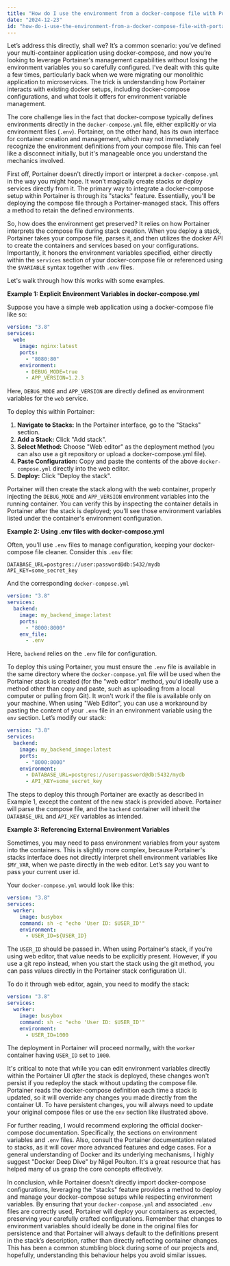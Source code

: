 ```yaml
---
title: "How do I use the environment from a docker-compose file with Portainer?"
date: "2024-12-23"
id: "how-do-i-use-the-environment-from-a-docker-compose-file-with-portainer"
---
```


Let’s address this directly, shall we? It’s a common scenario: you’ve defined your multi-container application using docker-compose, and now you’re looking to leverage Portainer's management capabilities without losing the environment variables you so carefully configured. I’ve dealt with this quite a few times, particularly back when we were migrating our monolithic application to microservices. The trick is understanding how Portainer interacts with existing docker setups, including docker-compose configurations, and what tools it offers for environment variable management.

The core challenge lies in the fact that docker-compose typically defines environments directly in the `docker-compose.yml` file, either explicitly or via environment files (`.env`). Portainer, on the other hand, has its own interface for container creation and management, which may not immediately recognize the environment definitions from your compose file. This can feel like a disconnect initially, but it's manageable once you understand the mechanics involved.

First off, Portainer doesn't directly import or interpret a `docker-compose.yml` in the way you might hope. It won’t magically create stacks or deploy services directly from it. The primary way to integrate a docker-compose setup within Portainer is through its "stacks" feature. Essentially, you'll be deploying the compose file through a Portainer-managed stack. This offers a method to retain the defined environments.

So, how does the environment get preserved? It relies on how Portainer interprets the compose file during stack creation. When you deploy a stack, Portainer takes your compose file, parses it, and then utilizes the docker API to create the containers and services based on your configurations. Importantly, it honors the environment variables specified, either directly within the `services` section of your docker-compose file or referenced using the `$VARIABLE` syntax together with `.env` files.

Let's walk through how this works with some examples.

**Example 1: Explicit Environment Variables in docker-compose.yml**

Suppose you have a simple web application using a docker-compose file like so:

```yaml
version: "3.8"
services:
  web:
    image: nginx:latest
    ports:
      - "8080:80"
    environment:
      - DEBUG_MODE=true
      - APP_VERSION=1.2.3
```

Here, `DEBUG_MODE` and `APP_VERSION` are directly defined as environment variables for the `web` service.

To deploy this within Portainer:

1.  **Navigate to Stacks:** In the Portainer interface, go to the "Stacks" section.
2.  **Add a Stack:** Click "Add stack".
3.  **Select Method:** Choose "Web editor" as the deployment method (you can also use a git repository or upload a docker-compose.yml file).
4.  **Paste Configuration:** Copy and paste the contents of the above `docker-compose.yml` directly into the web editor.
5.  **Deploy:** Click "Deploy the stack".

Portainer will then create the stack along with the web container, properly injecting the `DEBUG_MODE` and `APP_VERSION` environment variables into the running container. You can verify this by inspecting the container details in Portainer after the stack is deployed; you'll see those environment variables listed under the container's environment configuration.

**Example 2: Using .env files with docker-compose.yml**

Often, you’ll use `.env` files to manage configuration, keeping your docker-compose file cleaner. Consider this `.env` file:

```
DATABASE_URL=postgres://user:password@db:5432/mydb
API_KEY=some_secret_key
```

And the corresponding `docker-compose.yml`

```yaml
version: "3.8"
services:
  backend:
    image: my_backend_image:latest
    ports:
      - "8000:8000"
    env_file:
      - .env
```

Here, `backend` relies on the `.env` file for configuration.

To deploy this using Portainer, you must ensure the `.env` file is available in the same directory where the `docker-compose.yml` file will be used when the Portainer stack is created (for the “web editor” method, you'd ideally use a method other than copy and paste, such as uploading from a local computer or pulling from Git). It won't work if the file is available only on your machine. When using "Web Editor", you can use a workaround by pasting the content of your `.env` file in an environment variable using the `env` section.
Let’s modify our stack:

```yaml
version: "3.8"
services:
  backend:
    image: my_backend_image:latest
    ports:
      - "8000:8000"
    environment:
      - DATABASE_URL=postgres://user:password@db:5432/mydb
      - API_KEY=some_secret_key

```

The steps to deploy this through Portainer are exactly as described in Example 1, except the content of the new stack is provided above. Portainer will parse the compose file, and the `backend` container will inherit the `DATABASE_URL` and `API_KEY` variables as intended.

**Example 3: Referencing External Environment Variables**

Sometimes, you may need to pass environment variables from your system into the containers. This is slightly more complex, because Portainer's stacks interface does not directly interpret shell environment variables like `$MY_VAR`, when we paste directly in the web editor. Let’s say you want to pass your current user id.

Your `docker-compose.yml` would look like this:

```yaml
version: "3.8"
services:
  worker:
    image: busybox
    command: sh -c "echo 'User ID: $USER_ID'"
    environment:
      - USER_ID=${USER_ID}
```

The `USER_ID` should be passed in. When using Portainer's stack, if you're using web editor, that value needs to be explicitly present. However, if you use a git repo instead, when you start the stack using the git method, you can pass values directly in the Portainer stack configuration UI.

To do it through web editor, again, you need to modify the stack:

```yaml
version: "3.8"
services:
  worker:
    image: busybox
    command: sh -c "echo 'User ID: $USER_ID'"
    environment:
      - USER_ID=1000
```

The deployment in Portainer will proceed normally, with the `worker` container having `USER_ID` set to `1000`.

It's critical to note that while you can edit environment variables directly within the Portainer UI *after* the stack is deployed, these changes won't persist if you redeploy the stack without updating the compose file. Portainer reads the docker-compose definition each time a stack is updated, so it will override any changes you made directly from the container UI. To have persistent changes, you will always need to update your original compose files or use the `env` section like illustrated above.

For further reading, I would recommend exploring the official docker-compose documentation. Specifically, the sections on environment variables and `.env` files. Also, consult the Portainer documentation related to stacks, as it will cover more advanced features and edge cases. For a general understanding of Docker and its underlying mechanisms, I highly suggest "Docker Deep Dive" by Nigel Poulton. It's a great resource that has helped many of us grasp the core concepts effectively.

In conclusion, while Portainer doesn't directly import docker-compose configurations, leveraging the "stacks" feature provides a method to deploy and manage your docker-compose setups while respecting environment variables. By ensuring that your `docker-compose.yml` and associated `.env` files are correctly used, Portainer will deploy your containers as expected, preserving your carefully crafted configurations. Remember that changes to environment variables should ideally be done in the original files for persistence and that Portainer will always default to the definitions present in the stack’s description, rather than directly reflecting container changes. This has been a common stumbling block during some of our projects and, hopefully, understanding this behaviour helps you avoid similar issues.
